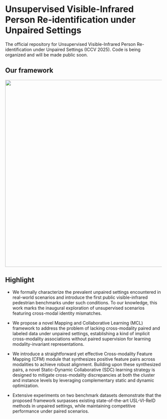 # Unsupervised Visible-Infrared Person Re-identification under Unpaired Settings
The official repository for Unsupervised Visible-Infrared Person Re-identification under Unpaired Settings (ICCV 2025). Code is being organized and will be made public soon.

## Our framework
<p align="center">
  <img src="https://github.com/user-attachments/assets/e8858fd1-3956-45fe-86c7-bb290dbcc604" width="600"/>
</p>

## Highlight
- We formally characterize the prevalent unpaired settings encountered in real-world scenarios and introduce the first public visible-infrared pedestrian benchmarks under such conditions. To our knowledge, this work marks the inaugural exploration of unsupervised scenarios featuring cross-modal identity mismatches.

- We propose a novel Mapping and Collaborative Learning (MCL) framework to address the problem of lacking cross-modality paired and labeled data under unpaired settings, establishing a kind of implicit cross-modality associations without paired supervision for learning modality-invariant representations. 

- We introduce a straightforward yet effective Cross-modality Feature Mapping (CFM) module that synthesizes positive feature pairs across modalities to achieve robust alignment. Building upon these synthesized pairs, a novel Static-Dynamic Collaborative (SDC) learning strategy is designed to mitigate cross-modality discrepancies at both the cluster and instance levels by leveraging complementary static and dynamic optimization.

- Extensive experiments on two benchmark datasets demonstrate that the proposed framework surpasses existing state-of-the-art USL-VI-ReID methods in unpaired settings, while maintaining competitive performance under paired scenarios.
